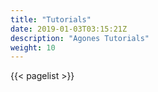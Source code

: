 ```yaml
---
title: "Tutorials"
date: 2019-01-03T03:15:21Z
description: "Agones Tutorials"
weight: 10
---
```


{{< pagelist >}}
